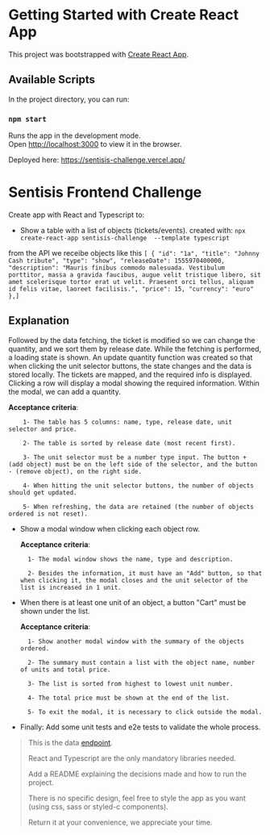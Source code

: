 # Getting Started with Create React App

This project was bootstrapped with [Create React App](https://github.com/facebook/create-react-app).

## Available Scripts

In the project directory, you can run:

### `npm start`

Runs the app in the development mode.\
Open [http://localhost:3000](http://localhost:3000) to view it in the browser.

Deployed here: https://sentisis-challenge.vercel.app/

# Sentisis Frontend Challenge

Create app with React and Typescript to:

- Show a table with a list of objects (tickets/events).
  created with: `npx create-react-app sentisis-challenge  --template typescript`

from the API we receibe objects like this `[
{
"id": "1a",
"title": "Johnny Cash tribute",
"type": "show",
"releaseDate": 1555970400000,
"description": "Mauris finibus commodo malesuada. Vestibulum porttitor, massa a gravida faucibus, augue velit tristique libero, sit amet scelerisque tortor erat ut velit. Praesent orci tellus, aliquam id felis vitae, laoreet facilisis.",
"price": 15,
"currency": "euro"
},]`

## Explanation

Followed by the data fetching, the ticket is modified so we can change the quantity, and we sort them by release date. While the fetching is performed, a loading state is shown. An update quantity function was created so that when clicking the unit selector buttons, the state changes and the data is stored locally. The tickets are mapped, and the required info is displayed. Clicking a row will display a modal showing the required information. Within the modal, we can add a quantity.

**Acceptance criteria**:

        1- The table has 5 columns: name, type, release date, unit selector and price.

        2- The table is sorted by release date (most recent first).

        3- The unit selector must be a number type input. The button + (add object) must be on the left side of the selector, and the button - (remove object), on the right side.

        4- When hitting the unit selector buttons, the number of objects should get updated.

        5- When refreshing, the data are retained (the number of objects ordered is not reset).

- Show a modal window when clicking each object row.

  **Acceptance criteria**:

        1- The modal window shows the name, type and description.

        2- Besides the information, it must have an "Add" button, so that when clicking it, the modal closes and the unit selector of the list is increased in 1 unit.

- When there is at least one unit of an object, a button "Cart" must be shown under the list.

  **Acceptance criteria**:

        1- Show another modal window with the summary of the objects ordered.

        2- The summary must contain a list with the object name, number of units and total price.

        3- The list is sorted from highest to lowest unit number.

        4- The total price must be shown at the end of the list.

        5- To exit the modal, it is necessary to click outside the modal.

- Finally: Add some unit tests and e2e tests to validate the whole process.

> This is the data [endpoint](https://my-json-server.typicode.com/davidan90/demo/tickets).
>
> React and Typescript are the only mandatory libraries needed.
>
> Add a README explaining the decisions made and how to run the project.
>
> There is no specific design, feel free to style the app as you want (using css, sass or styled-c components).
>
> Return it at your convenience, we appreciate your time.
